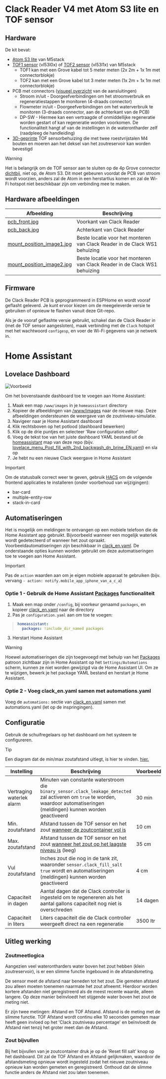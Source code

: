 
# Clack Reader V4 met Atom S3 lite en TOF sensor

## Hardware
De kit bevat:
- [Atom S3 lite](https://www.tinytronics.nl/shop/nl/development-boards/microcontroller-boards/met-wi-fi/m5stack-atom-s3-lite-esp32-s3-development-board) van M5stack
- [TOF1 sensor](https://www.tinytronics.nl/shop/nl/platformen-en-systemen/m5stack/unit/m5stack-tof-unit) (vl53l0x) of [TOF2 sensor](https://shop.m5stack.com/products/time-of-flight-distance-unit-vl53l1x) (vl53l1x) van M5stack
  - TOF1 kan met een Grove kabel tot 5 meter meten (2x 2m + 1x 1m met connectorblokje)
  - TOF2 kan met een Grove kabel tot 3 meter meten (1x 2m + 1x 1m met connectorblokje)
- PCB met connectors ([visueel overzicht](../readme/Clack_reader_v4_connections_on_clack_ws1_EN.pdf) van de aansluitingen)
  - Stroom in/uit - Doorgeefverbindingen om het stroomverbruik en regeneratiestappen te monitoren (4-draads connector)
  - Flowmeter in/uit - Doorgeefverbindingen om het waterverbruik te monitoren (3-draads connector, aan de achterkant van de PCB)
  - DP-SW - Hiermee kan een vertraagde of onmiddellijke regeneratie worden gestart of kan regeneratie worden voorkomen. De functionaliteit hangt af van de instellingen in de waterontharder zelf (raadpleeg de handleiding)
- [3D-geprinte](../readme/clack_tof-holder.stl) TOF sensorbehuizing die met twee roestvrijstalen M4 bouten en moeren aan het deksel van het zoutreservoir kan worden bevestigd

> [!WARNING]
> Het is belangrijk om de TOF sensor aan te sluiten op de 4p Grove connector <ins>dichtbij</ins>, niet op, de Atom S3. Dit moet gebeuren voordat de PCB van stroom wordt voorzien, anders zal de Atom in een herstartlus komen en zal de Wi-Fi hotspot niet beschikbaar zijn om verbinding mee te maken.

## Hardware afbeeldingen
| Afbeelding | Beschrijving |
| --- | --- |
| [pcb_front.jpg](../readme/pcb_front.jpg) | Voorkant van Clack Reader |
| [pcb_back.jpg](../readme/pcb_back.jpg) | Achterkant van Clack Reader |
| [mount_position_image1.jpg](../readme/mount_position_image1.jpg) | Beste locatie voor het monteren van Clack Reader in de Clack WS1 behuizing |
| [mount_position_image2.jpg](../readme/mount_position_image2.jpg) | Beste locatie voor het monteren van Clack Reader in de Clack WS1 behuizing |

## Firmware
De Clack Reader PCB is geprogrammeerd in ESPHome en wordt vooraf geflasht geleverd. Je kunt ervoor kiezen om de meegeleverde versie te gebruiken of opnieuw te flashen vanuit deze Git-repo.

Als je de vooraf geflashte versie gebruikt, schakel dan de Clack Reader in (met de TOF sensor aangesloten), maak verbinding met de `Clack` hotspot met het wachtwoord `configesp`, en voer de Wi-Fi gegevens van je netwerk in.

# Home Assistant

## Lovelace Dashboard
![Voorbeeld](../readme/home_assistant_menu_clack_ws_eng.jpg)

Om het bovenstaande dashboard toe te voegen aan Home Assistant:
1. Maak een map `/www/images` in je `homeassistant` directory
1. Kopieer de afbeeldingen van [/www/images](../www/images) naar de nieuwe map. Deze afbeeldingen ondersteunen de weergave van de zoutniveau-simulatie.
1. Navigeer naar je Home Assistant dashboard
1. Klik rechtsboven op het potlood (dashboard bewerken)
1. Klik op de drie puntjes en selecteer 'Raw configuration editor'
1. Voeg de tekst toe van het juiste dashboard YAML bestand uit de [homeassistant](../homeassistant) map van deze repo (bijv. [lovelace_menu_Post_fill_with_2nd_backwash_dn_brine_EN.yaml](../homeassistant/lovelace_menu_Post_fill_with_2nd_backwash_dn_brine_EN.yaml)) en sla op
1. Je hebt nu een nieuwe Clack weergave in Home Assistant

> [!IMPORTANT]
> Om de statusbalk correct weer te geven, gebruik [HACS](https://hacs.xyz) om de volgende frontend applicaties te installeren (onder voorbehoud van wijzigingen):
> - bar-card
> - multiple-entity-row
> - stack-in-card

## Automatiseringen
Het is mogelijk om meldingen te ontvangen op een mobiele telefoon die de Home Assistant app gebruikt. Bijvoorbeeld wanneer een mogelijk waterlek wordt gedetecteerd of wanneer het zout opraakt. Voorbeeldautomatiseringen zijn beschikbaar in [clack_en.yaml](../homeassistant/clack_en.yaml). De onderstaande opties kunnen worden gebruikt om deze automatiseringen toe te voegen aan Home Assistant.

> [!IMPORTANT]
> Pas de `action` waarden aan om je eigen mobiele apparaat te gebruiken (bijv. vervang `- action: notify.mobile_app_iphone_van_a_c_a`)

### Optie 1 - Gebruik de Home Assistant [Packages](https://www.home-assistant.io/docs/configuration/packages/) functionaliteit
1. Maak een map onder `/config`, bij voorkeur genaamd `packages`, en kopieer [clack_en.yaml](../homeassistant/clack_en.yaml) naar de directory
1. Pas je `configuration.yaml` aan om toe te voegen:

>```yml
> homeassistant:
>   packages: !include_dir_named packages
> ```

3. Herstart Home Assistant

> [!WARNING]
> Hoewel automatiseringen die zijn toegevoegd met behulp van het [Packages](https://www.home-assistant.io/docs/configuration/packages/) patroon zichtbaar zijn in Home Assistant op het `Settings/Automations` scherm, kunnen ze niet worden gewijzigd via de Home Assistant UI. Om ze te wijzigen, bewerk je het package YAML bestand en herstart je Home Assistant.

### Optie 2 - Voeg clack_en.yaml samen met automations.yaml
Voeg de `automations:` sectie van [clack_en.yaml](../homeassistant/clack_en.yaml) samen met automations.yaml (let op de inspringingen).

## Configuratie

Gebruik de schuifregelaars op het dashboard om het systeem te configureren.

> [!TIP]
> Een diagram dat de min/max zoutafstand uitlegt, is hier te vinden. [hier.](../readme/min_max_EN.jpg)

| Instelling | Beschrijving | Voorbeeld |
| --- | --- | ---- |
| Vertraging waterlek alarm | Minuten van constante waterstroom die `binary_sensor.clack_leakage_detected` zal activeren om `true` te worden, waardoor automatiseringen (meldingen) kunnen worden geactiveerd | 30 min |
| Min. zoutafstand | Afstand tussen de TOF sensor en het zout <ins>wanneer de zoutcontainer vol is</ins> | 10 cm |
| Max. zoutafstand | Afstand tussen de TOF sensor en het zout <ins>wanneer het zout op het laagste niveau is</ins> (leeg)| 35 cm |
| Vul zoutafstand | Inches zout die nog in de tank zit, waaronder `sensor.clack_fill_salt` `true` wordt en automatiseringen (meldingen) kunnen worden geactiveerd | 4 cm |
| Capaciteit in dagen | Aantal dagen dat de Clack controller is ingesteld om te regenereren als het aantal gallons capaciteit nog niet is overschreden | 14 dagen |
| Capaciteit in liters | Liters capaciteit die de Clack controller weergeeft direct na een regeneratie | 3500 ltr |

## Uitleg werking

### Zoutmeetlogica
Aangezien veel waterontharders water boven het zout hebben (klein zoutreservoir), is er een slimme functie ingebouwd in de afstandsmeting.

De sensor meet de afstand naar beneden tot het zout. Die gemeten afstand zou alleen moeten toenemen naarmate het zout afneemt.
Hierdoor worden kortere afstanden niet geregistreerd als de meest recente waarde, alleen langere. Op deze manier beïnvloedt het stijgende water boven het zout de meting niet.

Er zijn twee metingen: Afstand en TOF Afstand.
Afstand is de meting met de slimme functie. TOF Afstand wordt continu elke 10 seconden gemeten maar heeft geen invloed op het 'Clack zoutniveau percentage' en beïnvloedt de Afstand niet tenzij het groter meet dan de Afstand.

### Zout bijvullen

Bij het bijvullen van je zoutcontainer druk je op de 'Reset fill salt' knop op het dashboard. Dit zal de TOF Afstand en Afstand gelijkmaken, waardoor de afstandsmeting opnieuw wordt ingesteld zodat het nieuwe zoutniveau opnieuw kan worden gemeten en geregistreerd. Onthoud dat de slimme functie anders de Afstand niet zou laten toenemen.
